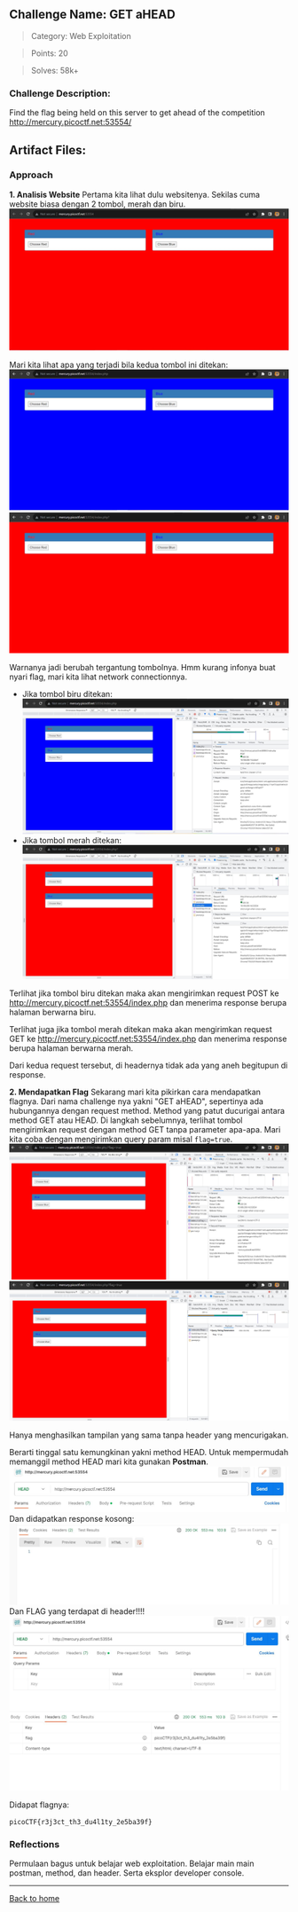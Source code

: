## Challenge Name: GET aHEAD
>Category: Web Exploitation

>Points: 20

>Solves: 58k+

### Challenge Description: 

Find the flag being held on this server to get ahead of the competition http://mercury.picoctf.net:53554/

Artifact Files:
-

### Approach

**1. Analisis Website**
Pertama kita lihat dulu websitenya. Sekilas cuma website biasa dengan 2 tombol, merah dan biru.
![website](GET%20aHEAD-1.JPG)

Mari kita lihat apa yang terjadi bila kedua tombol ini ditekan:
![tombol biru](GET%20aHEAD-2.JPG)
![tombol merah](GET%20aHEAD-3.JPG)

Warnanya jadi berubah tergantung tombolnya. 
Hmm kurang infonya buat nyari flag, mari kita lihat network connectionnya.
- Jika tombol biru ditekan:
![connection biru](GET%20aHEAD-4.JPG)
- Jika tombol merah ditekan:
![connection merah](GET%20aHEAD-5.JPG)

Terlihat jika tombol biru ditekan maka akan mengirimkan request POST ke 
http://mercury.picoctf.net:53554/index.php dan menerima response berupa halaman berwarna biru.

Terlihat juga jika tombol merah ditekan maka akan mengirimkan request GET ke 
http://mercury.picoctf.net:53554/index.php dan menerima response berupa halaman berwarna merah.

Dari kedua request tersebut, di headernya tidak ada yang aneh begitupun di response. 

**2. Mendapatkan Flag**
Sekarang mari kita pikirkan cara mendapatkan flagnya. Dari nama challenge nya yakni "GET aHEAD", sepertinya ada hubungannya dengan request method. Method yang patut ducurigai antara method GET atau HEAD. Di langkah sebelumnya, terlihat tombol mengirimkan request dengan method GET tanpa parameter apa-apa. Mari kita coba dengan mengirimkan query param misal `flag=true`.
![Kirim Param](GET%20aHEAD-6.JPG)
![Payload](GET%20aHEAD-7.JPG)

Hanya menghasilkan tampilan yang sama tanpa header yang mencurigakan.

Berarti tinggal satu kemungkinan yakni method HEAD.
Untuk mempermudah memanggil method HEAD mari kita gunakan **Postman**.
![HEAD method POSTMAN](GET%20aHEAD-8.JPG)
Dan didapatkan response kosong:
![Empty Response](GET%20aHEAD-9.JPG)
Dan FLAG yang terdapat di header!!!!
![flag](GET%20aHEAD-10.JPG)

Didapat flagnya:

```
picoCTF{r3j3ct_th3_du4l1ty_2e5ba39f}
```

### Reflections
Permulaan bagus untuk belajar web exploitation. Belajar main main postman, method, dan header. Serta eksplor developer console.
  

---
[Back to home](../Readme.md)
